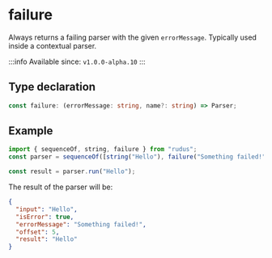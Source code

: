 # failure

Always returns a failing parser with the given `errorMessage`. Typically used inside a contextual parser.

:::info
Available since: `v1.0.0-alpha.10`
:::

## Type declaration

```ts
const failure: (errorMessage: string, name?: string) => Parser;
```

## Example

```ts
import { sequenceOf, string, failure } from "rudus";
const parser = sequenceOf([string("Hello"), failure("Something failed!")]);

const result = parser.run("Hello");
```

The result of the parser will be:

```json
{
  "input": "Hello",
  "isError": true,
  "errorMessage": "Something failed!",
  "offset": 5,
  "result": "Hello"
}
```
